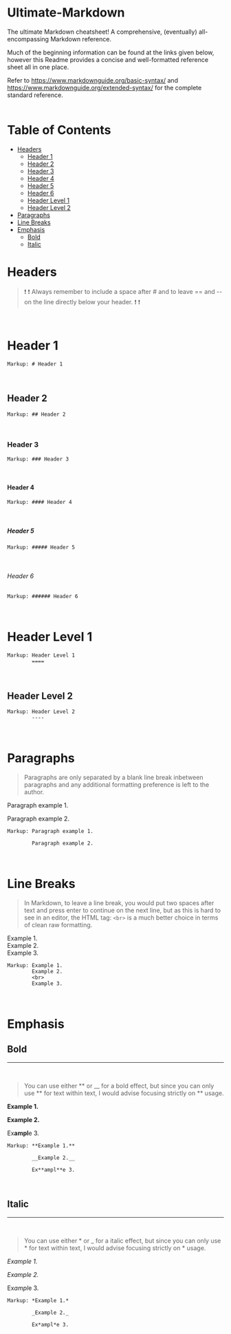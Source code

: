 # __Ultimate-Markdown__

The ultimate Markdown cheatsheet! A comprehensive, (eventually) all-encompassing Markdown reference.

Much of the beginning information can be found at the links given below, however this Readme provides a concise and well-formatted reference sheet all in one place.

Refer to https://www.markdownguide.org/basic-syntax/ and https://www.markdownguide.org/extended-syntax/ for the complete standard reference.
<br> <br>

# Table of Contents

- [Headers](https://github.com/SpyrossS3/Ultimate-Markdown/blob/8478f42c23ef8103881d2c5513235aa08fd46123/README.md#L14)
  - [Header 1](https://github.com/SpyrossS3/Ultimate-Markdown/blob/8478f42c23ef8103881d2c5513235aa08fd46123/README.md#L34)
  - [Header 2](https://github.com/SpyrossS3/Ultimate-Markdown/blob/8478f42c23ef8103881d2c5513235aa08fd46123/README.md#L40)
  - [Header 3](https://github.com/SpyrossS3/Ultimate-Markdown/blob/8478f42c23ef8103881d2c5513235aa08fd46123/README.md#L46)
  - [Header 4](https://github.com/SpyrossS3/Ultimate-Markdown/blob/8478f42c23ef8103881d2c5513235aa08fd46123/README.md#L52)
  - [Header 5](https://github.com/SpyrossS3/Ultimate-Markdown/blob/8478f42c23ef8103881d2c5513235aa08fd46123/README.md#L58)
  - [Header 6](https://github.com/SpyrossS3/Ultimate-Markdown/blob/8478f42c23ef8103881d2c5513235aa08fd46123/README.md#L64)
  - [Header Level 1](https://github.com/SpyrossS3/Ultimate-Markdown/blob/8478f42c23ef8103881d2c5513235aa08fd46123/README.md#L70)
  - [Header Level 2](https://github.com/SpyrossS3/Ultimate-Markdown/blob/8478f42c23ef8103881d2c5513235aa08fd46123/README.md#L78)
- [Paragraphs](https://github.com/SpyrossS3/Ultimate-Markdown/blob/8478f42c23ef8103881d2c5513235aa08fd46123/README.md#L86)
- [Line Breaks](https://github.com/SpyrossS3/Ultimate-Markdown/blob/8478f42c23ef8103881d2c5513235aa08fd46123/README.md#L101)
- [Emphasis](https://github.com/SpyrossS3/Ultimate-Markdown/blob/8478f42c23ef8103881d2c5513235aa08fd46123/README.md#L117)
  - [Bold](https://github.com/SpyrossS3/Ultimate-Markdown/blob/8478f42c23ef8103881d2c5513235aa08fd46123/README.md#L119)
  - [Italic](https://github.com/SpyrossS3/Ultimate-Markdown/blob/8478f42c23ef8103881d2c5513235aa08fd46123/README.md#L140)


# Headers

> ❗ ❗ Always remember to include a space after # and to leave == and -- on the line directly below your header. ❗ ❗

<br>

# Header 1

    Markup: # Header 1

<br>

## Header 2

    Markup: ## Header 2

<br>

### Header 3

    Markup: ### Header 3

<br>

#### Header 4

    Markup: #### Header 4

<br>

##### Header 5

    Markup: ##### Header 5

<br>

###### Header 6

    Markup: ###### Header 6

<br>

Header Level 1
====

    Markup: Header Level 1
            ====  

<br>

Header Level 2
----

    Markup: Header Level 2
            ----

<br>

# Paragraphs

> Paragraphs are only separated by a blank line break inbetween paragraphs and any additional formatting preference is left to the author.


Paragraph example 1.

Paragraph example 2.

    Markup: Paragraph example 1.

            Paragraph example 2.

<br>

# Line Breaks

> In Markdown, to leave a line break, you would put two spaces after text and press enter to continue on the next line, but as this is hard to see in an editor, the HTML tag: `<br>` is a much better choice in terms of clean raw formatting.

Example 1.  
Example 2.
<br>
Example 3.

    Markup: Example 1.  
            Example 2.
            <br>
            Example 3.

<br>

# Emphasis

## Bold
---

<br>

> You can use either ** or __ for a bold effect, but since you can only use ** for text within text, I would advise focusing strictly on ** usage.

**Example 1.**

__Example 2.__

Ex**ampl**e 3.

    Markup: **Example 1.**

            __Example 2.__

            Ex**ampl**e 3.

<br>

## Italic
---

<br>

> You can use either * or _ for a italic effect, but since you can only use * for text within text, I would advise focusing strictly on * usage.

*Example 1.*

_Example 2._

Ex*ampl*e 3.

    Markup: *Example 1.*

            _Example 2._

            Ex*ampl*e 3.

<br>

